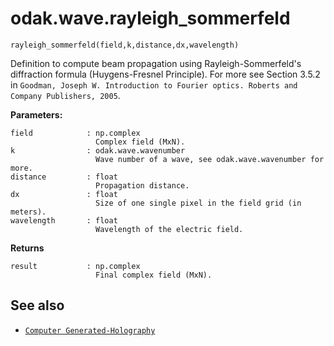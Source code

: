 # odak.wave.rayleigh_sommerfeld

`rayleigh_sommerfeld(field,k,distance,dx,wavelength)`

Definition to compute beam propagation using Rayleigh-Sommerfeld's diffraction formula (Huygens-Fresnel Principle). 
For more see Section 3.5.2 in `Goodman, Joseph W. Introduction to Fourier optics. Roberts and Company Publishers, 2005`.
 
**Parameters:**

    field            : np.complex
                       Complex field (MxN).
    k                : odak.wave.wavenumber
                       Wave number of a wave, see odak.wave.wavenumber for more.
    distance         : float
                       Propagation distance.
    dx               : float
                       Size of one single pixel in the field grid (in meters).
    wavelength       : float
                       Wavelength of the electric field.
                       
**Returns**

    result           : np.complex
                       Final complex field (MxN).

## See also

* [`Computer Generated-Holography`](../../cgh.md)
